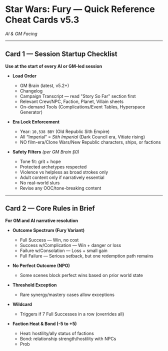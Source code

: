 # Star Wars: Fury — Quick Reference Cheat Cards v5.3
*AI & GM Facing*

---

## Card 1 — Session Startup Checklist

**Use at the start of every AI or GM-led session**

- **Load Order**
  - GM Brain (latest, v5.2+)
  - Changelog
  - Campaign Transcript — read "Story So Far" section first
  - Relevant Crew/NPC, Faction, Planet, Villain sheets
  - On-demand Tools (Complications/Event Tables, Hyperspace Generator)

- **Era Lock Enforcement**
  - Year: `10,538 BBY` (Old Republic Sith Empire)
  - All “Imperial” = *Sith Imperial* (Dark Council era, Vitiate rising)
  - NO film-era/Clone Wars/New Republic characters, ships, or factions

- **Safety Filters** *(per GM Brain §0)*
  - Tone fit: grit + hope
  - Protected archetypes respected
  - Violence vs helpless as broad strokes only
  - Adult content only if narratively essential
  - No real-world slurs
  - Revise any OOC/tone-breaking content

---

## Card 2 — Core Rules in Brief

**For GM and AI narrative resolution**

- **Outcome Spectrum (Fury Variant)**
  - Full Success — Win, no cost
  - Success w/Complication — Win + danger or loss
  - Failure w/Consolation — Loss + small gain
  - Full Failure — Serious setback, but one redemption path remains
- **No Perfect Outcome (NPO)**
  - Some scenes block perfect wins based on prior world state
- **Threshold Exception**
  - Rare synergy/mastery cases allow exceptions
- **Wildcard**
  - Triggers if 7 Full Successes in a row (overrides all)

- **Faction Heat & Bond (-5 to +5)**
  - Heat: hostility/ally status of factions
  - Bond: relationship strength/hostility with NPCs
  - Prob
